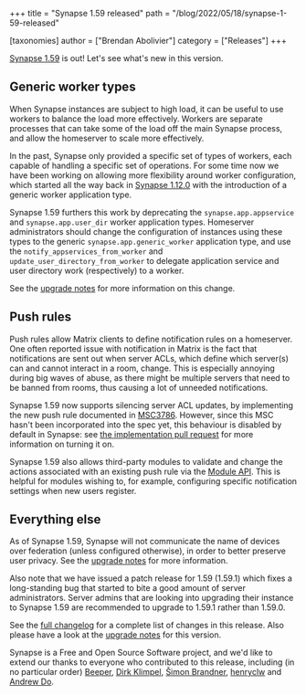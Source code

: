 +++
title = "Synapse 1.59 released"
path = "/blog/2022/05/18/synapse-1-59-released"

[taxonomies]
author = ["Brendan Abolivier"]
category = ["Releases"]
+++

[Synapse 1.59](https://github.com/matrix-org/synapse/releases/tag/v1.59.0) is
out! Let's see what's new in this version.

## Generic worker types

When Synapse instances are subject to high load, it can be useful to use workers
to balance the load more effectively. Workers are separate processes that can
take some of the load off the main Synapse process, and allow the homeserver to
scale more effectively.

In the past, Synapse only provided a specific set of types of workers, each
capable of handling a specific set of operations. For some time now we have been
working on allowing more flexibility around worker configuration, which started
all the way back in [Synapse
1.12.0](https://matrix.org/blog/2020/03/23/synapse-1-12-0-released) with the
introduction of a generic worker application type.

Synapse 1.59 furthers this work by deprecating the `synapse.app.appservice` and
`synapse.app.user_dir` worker application types. Homeserver administrators
should change the configuration of instances using these types to the generic
`synapse.app.generic_worker` application type, and use the
`notify_appservices_from_worker` and `update_user_directory_from_worker` to
delegate application service and user directory work (respectively) to a worker.

See the [upgrade
notes](https://matrix-org.github.io/synapse/v1.59/upgrade.html#deprecation-of-the-synapseappappservice-and-synapseappuser_dir-worker-application-types)
for more information on this change.

## Push rules

Push rules allow Matrix clients to define notification rules on a homeserver.
One often reported issue with notification in Matrix is the fact that
notifications are sent out when server ACLs, which define which server(s) can
and cannot interact in a room, change. This is especially annoying during big
waves of abuse, as there might be multiple servers that need to be banned from
rooms, thus causing a lot of unneeded notifications.

Synapse 1.59 now supports silencing server ACL updates, by implementing the new
push rule documented in
[MSC3786](https://github.com/matrix-org/matrix-spec-proposals/pull/3786).
However, since this MSC hasn't been incorporated into the spec yet, this
behaviour is disabled by default in Synapse: see [the implementation pull
request](https://github.com/matrix-org/synapse/pull/12601) for more information
on turning it on.

Synapse 1.59 also allows third-party modules to validate and change the actions
associated with an existing push rule via the [Module
API](https://github.com/matrix-org/synapse/blob/d24a1486e5c5d69a8798a9d159fd9e06dfc8c3e3/synapse/module_api/__init__.py#L1360-L1420).
This is helpful for modules wishing to, for example, configuring specific
notification settings when new users register.

## Everything else

As of Synapse 1.59, Synapse will not communicate the name of devices over
federation (unless configured otherwise), in order to better preserve user
privacy. See the [upgrade
notes](https://matrix-org.github.io/synapse/v1.59/upgrade.html#device-name-lookup-over-federation-has-been-disabled-by-default)
for more information.

Also note that we have issued a patch release for 1.59 (1.59.1) which fixes a
long-standing bug that started to bite a good amount of server administrators.
Server admins that are looking into upgrading their instance to Synapse 1.59 are
recommended to upgrade to 1.59.1 rather than 1.59.0.

See the [full
changelog](https://github.com/matrix-org/synapse/releases/tag/v1.59.0) for a
complete list of changes in this release. Also please have a look at the
[upgrade
notes](https://matrix-org.github.io/synapse/v1.59/upgrade#upgrading-to-v1590)
for this version.

Synapse is a Free and Open Source Software project, and we'd like to extend our
thanks to everyone who contributed to this release, including (in no particular
order) [Beeper](https://www.beeper.com/), [Dirk
Klimpel](https://github.com/dklimpel), [Šimon
Brandner](https://github.com/SimonBrandner),
[henryclw](https://github.com/henryclw) and [Andrew
Do](https://github.com/andrewdoh).

